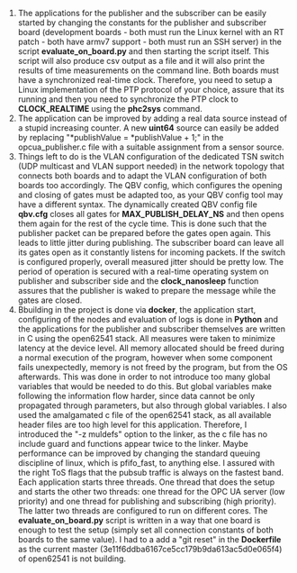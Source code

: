 1. The applications for the publisher and the subscriber can be easily started by 
changing the constants for the publisher and subscriber board (development boards - both must run the Linux 
kernel with an RT patch - both have armv7 support - both must run an SSH server) in the script 
**evaluate_on_board.py** and then starting the script itself. This script will also produce csv output 
as a file and it will also print the results of time measurements on the command line. Both boards must have a synchronized real-time clock. Therefore, you need to setup a Linux implementation of the PTP protocol of your choice, assure that its running and then you need to synchronize the PTP clock to **CLOCK_REALTIME** using the **phc2sys** command. 
2. The application can be improved by adding a real data source instead of a stupid increasing counter. 
A new **uint64** source can easily be added by replacing "*publishValue = *publishValue + 1;" in the opcua_publisher.c file 
with a suitable assignment from a sensor source.
3. Things left to do is the VLAN configuration of the dedicated TSN switch (UDP multicast and VLAN support needed) in the network 
topology that connects both boards and to adapt the VLAN configuration of both boards too accordingly. The QBV config, which configures 
the opening and closing of gates must be adapted too, as your QBV config tool may have a different syntax. The dynamically created QBV config file **qbv.cfg** closes all gates for 
**MAX_PUBLISH_DELAY_NS** and then opens them again for the rest of the cycle time. This is done such that the publisher packet can be 
prepared before the gates open again. This leads to little jitter during publishing. The subscriber board can leave all its gates open as 
it constantly listens for incoming packets. If the switch is configured properly, overall measured jitter should be pretty low. 
The period of operation is secured with a real-time operating system on publisher and subscriber side and the **clock_nanosleep** 
function assures that the publisher is waked to prepare the message while the gates are closed.
4. Bbuilding in the project is done via **docker**, the application start, configuring of 
the nodes and evaluation of logs is done in **Python** and the applications for the publisher and subscriber 
themselves are written in C using the open62541 stack. All measures were taken to minimize latency at the 
device level. All memory allocated should be freed during a normal execution of the program, however when some component fails 
unexpectedly, memory is not freed by the program, but from the OS afterwards. This was done in order to not introduce too many 
global variables that would be needed to do this. But global variables make following the information flow harder, 
since data cannot be only propagated through parameters, but also through global variables. I also used the amalgamated c file of 
the open62541 stack, as all available header files are too high level for this application. Therefore, I introduced 
the "-z muldefs" option to the linker, as the c file has no include guard and functions appear twice to the linker. 
Maybe performance can be improved by changing the standard queuing discipline of linux, which is pfifo_fast, to anything else.
I assured with the right ToS flags that the pubsub traffic is always on the fastest band. Each application starts three threads. 
One thread that does the 
setup and starts the other two threads: one thread for the OPC UA server (low priority) and one thread for publishing and 
subscribing (high priority). The latter two threads are configured to run on different cores. The **evaluate_on_board.py** 
script is written in a way that one board is enough to test the setup (simply set all connection constants of both boards to the 
same value). I had to a add a "git reset" in the **Dockerfile** as the current master (3e11f6ddba6167ce5cc179b9da613ac5d0e065f4) of open62541 
is not building.
